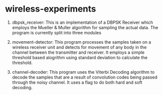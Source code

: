 wireless-experiments
====================

1. dbpsk_receiver: This is an implementation of a DBPSK Receiver which employs the Mueller & Muller algorithm for sampling the actual data. The program is currently split into three modules

2. movement-detector: This program processes the samples taken on a wireless receiver unit and detects for movement of any body in the channel between the transmitter and receiver. It employs a simple threshold based alogrithm using standard deviation to calculate the threshold.

3. channel-decoder: This program uses the Viterbi Decoding algorithm to decode the samples that are a result of convolution codes being passed through the noisy channel. It uses a flag to do both hard and soft decoding.


